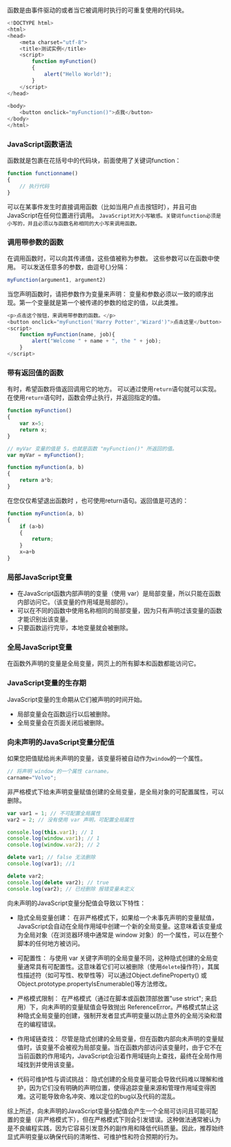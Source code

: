 函数是由事件驱动的或者当它被调用时执行的可重复使用的代码块。

```js
<!DOCTYPE html>
<html>
<head>
    <meta charset="utf-8">
    <title>测试实例</title>
    <script>
        function myFunction()
        {
            alert("Hello World!");
        }
    </script>
</head>
 
<body>
    <button onclick="myFunction()">点我</button>
</body>
</html>
```

### JavaScript函数语法
函数就是包裹在花括号中的代码块，前面使用了关键词function：

```js
function functionname()
{
    // 执行代码
}
```

可以在某事件发生时直接调用函数（比如当用户点击按钮时），并且可由JavaScript在任何位置进行调用。
```JavaScript对大小写敏感。关键词function必须是小写的，并且必须以与函数名称相同的大小写来调用函数。```

### 调用带参数的函数
在调用函数时，可以向其传递值，这些值被称为参数。
这些参数可以在函数中使用。
可以发送任意多的参数，由逗号(,)分隔：

```js
myFunction(argument1, argument2)
```

当您声明函数时，请把参数作为变量来声明：
变量和参数必须以一致的顺序出现。第一个变量就是第一个被传递的参数的给定的值，以此类推。

```js
<p>点击这个按钮，来调用带参数的函数。</p>
<button onclick="myFunction('Harry Potter','Wizard')">点击这里</button>
<script>
    function myFunction(name, job){
        alert("Welcome " + name + ", the " + job);
    }
</script>
```

### 带有返回值的函数
有时，希望函数将值返回调用它的地方。
可以通过使用```return```语句就可以实现。
在使用```return```语句时，函数会停止执行，并返回指定的值。

```js
function myFunction()
{
    var x=5;
    return x;
}

// myVar 变量的值是 5，也就是函数 "myFunction()" 所返回的值。
var myVar = myFunction();

function myFunction(a, b)
{
    return a*b;
}
```

在您仅仅希望退出函数时 ，也可使用return语句。返回值是可选的：

```js
function myFunction(a, b)
{
    if (a>b)
    {
        return;
    }
    x=a+b
}
```

### 局部JavaScript变量
- 在JavaScript函数内部声明的变量（使用 var）是局部变量，所以只能在函数内部访问它。（该变量的作用域是局部的）。
- 可以在不同的函数中使用名称相同的局部变量，因为只有声明过该变量的函数才能识别出该变量。
- 只要函数运行完毕，本地变量就会被删除。

### 全局JavaScript变量
在函数外声明的变量是全局变量，网页上的所有脚本和函数都能访问它。

### JavaScript变量的生存期
JavaScript变量的生命期从它们被声明的时间开始。
- 局部变量会在函数运行以后被删除。
- 全局变量会在页面关闭后被删除。

### 向未声明的JavaScript变量分配值
如果您把值赋给尚未声明的变量，该变量将被自动作为```window```的一个属性。

```js
// 将声明 window 的一个属性 carname。
carname="Volvo";
```

非严格模式下给未声明变量赋值创建的全局变量，是全局对象的可配置属性，可以删除。

```js
var var1 = 1; // 不可配置全局属性
var2 = 2; // 没有使用 var 声明，可配置全局属性

console.log(this.var1); // 1
console.log(window.var1); // 1
console.log(window.var2); // 2

delete var1; // false 无法删除
console.log(var1); //1

delete var2; 
console.log(delete var2); // true
console.log(var2); // 已经删除 报错变量未定义
```

向未声明的JavaScript变量分配值会导致以下特性：
- 隐式全局变量创建：
在非严格模式下，如果给一个未事先声明的变量赋值，JavaScript会自动在全局作用域中创建一个新的全局变量。这意味着该变量成为全局对象（在浏览器环境中通常是 window 对象）的一个属性，可以在整个脚本的任何地方被访问。

- 可配置性：
与使用 var 关键字声明的全局变量不同，这种隐式创建的全局变量通常具有可配置性。这意味着它们可以被删除（使用```delete```操作符），其属性描述符（如可写性、枚举性等）可以通过Object.defineProperty() 或 Object.prototype.propertyIsEnumerable()等方法修改。

- 严格模式限制：
在严格模式（通过在脚本或函数顶部放置"use strict"; 来启用）下，向未声明的变量赋值会导致抛出 ReferenceError。严格模式禁止这种隐式全局变量的创建，强制开发者显式声明变量以防止意外的全局污染和潜在的编程错误。

- 作用域链查找：
尽管是隐式创建的全局变量，但在函数内部向未声明的变量赋值时，该变量不会被视为局部变量。当在函数内部访问该变量时，由于它不在当前函数的作用域内，JavaScript会沿着作用域链向上查找，最终在全局作用域找到并使用该变量。

- 代码可维护性与调试挑战：
隐式创建的全局变量可能会导致代码难以理解和维护，因为它们没有明确的声明位置，使得追踪变量来源和管理作用域变得困难。这可能导致命名冲突、难以定位的bug以及代码的混乱。

综上所述，向未声明的JavaScript变量分配值会产生一个全局可访问且可能可配置的变量（非严格模式下），但在严格模式下则会引发错误。这种做法通常被认为是不良编程实践，因为它容易引发意外的副作用和降低代码质量。因此，推荐始终显式声明变量以确保代码的清晰性、可维护性和符合预期的行为。